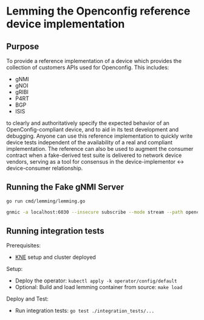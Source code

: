 # Lemming the Openconfig reference device implementation

## Purpose

To provide a reference implementation of a device which provides the collection
of customers APIs used for Openconfig. This includes:

* gNMI
* gNOI
* gRIBI
* P4RT
* BGP
* ISIS

to clearly and authoritatively specify the expected behavior of an
OpenConfig-compliant device, and to aid in its test development and
debugging. Anyone can use this reference implementation to quickly write device
tests independent of the availability of a real and compliant implementation.
The reference can also be used to augment the consumer contract when a
fake-derived test suite is delivered to network device vendors, serving as a
tool for consensus in the device-implementor <-> device-consumer relationship.

## Running the Fake gNMI Server

```bash
go run cmd/lemming/lemming.go
```

```bash
gnmic -a localhost:6030 --insecure subscribe --mode stream --path openconfig:/system/state/current-datetime -u foo -p bar --target fakedut
```

## Running integration tests

Prerequisites:

* [KNE](https://github.com/openconfig/kne) setup and cluster deployed

Setup:

* Deploy the operator: `kubectl apply -k operator/config/default`
* Optional: Build and load lemming container from source: `make load`

Deploy and Test:

* Run integration tests: `go test ./integration_tests/...`
